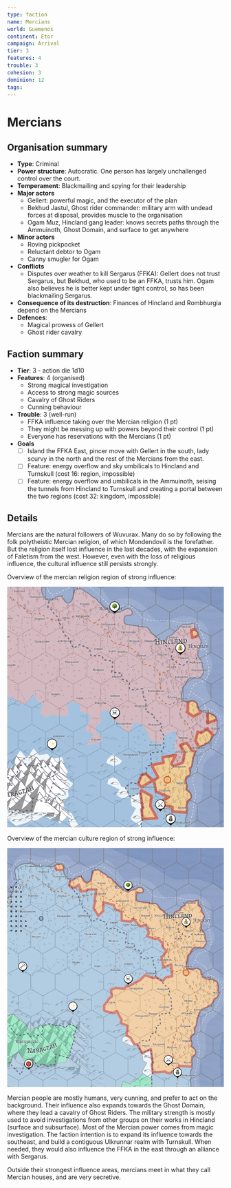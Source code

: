 ```yaml
---
type: faction
name: Mercians
world: Guemenos
continent: Etor
campaign: Arrival
tier: 3
features: 4
trouble: 3
cohesion: 3
dominion: 12
tags: 
---
```


# Mercians

## Organisation summary

- **Type**: Criminal
- **Power structure**: Autocratic. One person has largely unchallenged control over the court.
- **Temperament**: Blackmailing and spying for their leadership
- **Major actors**
	- Gellert: powerful magic, and the executor of the plan
	- Bekhud Jastul, Ghost rider commander: military arm with undead forces at disposal, provides muscle to the organisation
	- Ogam Muz, Hincland gang leader: knows secrets paths through the Ammuinoth, Ghost Domain, and surface to get anywhere
- **Minor actors**
	- Roving pickpocket
	- Reluctant debtor to Ogam
	- Canny smugler for Ogam
- **Conflicts**
	- Disputes over weather to kill Sergarus (FFKA): Gellert does not trust Sergarus, but Bekhud, who used to be an FFKA, trusts him. Ogam also believes he is better kept under tight control, so has been blackmailing Sergarus.
- **Consequence of its destruction**: Finances of Hincland and Rombhurgia depend on the Mercians
- **Defences**:
	- Magical prowess of Gellert
	- Ghost rider cavalry

## Faction summary

- **Tier**: 3 - action die 1d10
- **Features**: 4 (organised)
	- Strong magical investigation
	- Access to strong magic sources
	- Cavalry of Ghost Riders
	- Cunning behaviour
- **Trouble**: 3 (well-run)
	- FFKA influence taking over the Mercian religion (1 pt)
	- They might be messing up with powers beyond their control (1 pt)
	- Everyone has reservations with the Mercians (1 pt)
- **Goals**
	- [ ] Island the FFKA East, pincer move with Gellert in the south, lady scurvy in the north and the rest of the Mercians from the east.
	- [ ] Feature: energy overflow and sky umbilicals to Hincland and Turnskull (cost 16: region, impossible)
	- [ ] Feature: energy overflow and umbilicals in the Ammuinoth, seising the tunnels from Hincland to Turnskull and creating a portal between the two regions (cost 32: kingdom, impossible)

## Details

Mercians are the natural followers of Wuvurax. Many do so by following the folk polytheistic Mercian religion, of which Mondendovil is the forefather. But the religion itself lost influence in the last decades, with the expansion of Faletism from the west. However, even with the loss of religious influence, the cultural influence still persists strongly.

Overview of the mercian religion region of strong influence:

![](_aux/Pasted%20image%2020230326202008.png)

Overview of the mercian culture region of strong influence:

![](_aux/Pasted%20image%2020230326202116.png)

Mercian people are mostly humans, very cunning, and prefer to act on the background. Their influence also expands towards the Ghost Domain, where they lead a cavalry of Ghost Riders. The military strength is mostly used to avoid investigations from other groups on their works in Hincland (surface and subsurface). Most of the Mercian power comes from magic investigation. The faction intention is to expand its influence towards the southeast, and build a contiguous Ulkrunnar realm with Turnskull. When needed, they would also influence the FFKA in the east through an alliance with Sergarus.

Outside their strongest influence areas, mercians meet in what they call Mercian houses, and are very secretive.
